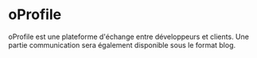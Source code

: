 # oProfile

oProfile est une plateforme d'échange entre développeurs et clients. Une partie communication sera également disponible sous le format blog.
